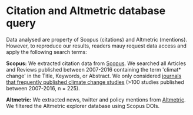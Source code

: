# Citation and Altmetric database query
Data analysed are property of Scopus (citations) and Altmetric (mentions). However, to reproduce our results, readers mauy request data access and apply the following search terms:

**Scopus:** We extracted citation data from [Scopus](https://www.scopus.com/search/form.uri?display=basic). We searched all Articles and Reviews published between 2007-2016 containing the term 'climat* change' in the Title, Keywords, or Abstract. We only considered [journals that frequently published climate change studies](climate_journals.csv) (>100 studies published between 2007-2016, n = 225).

**Altmetric:** We extracted news, twitter and policy mentions from [Altmetric](https://www.altmetric.com/). We filtered the Altmetric explorer database using Scopus DOIs.

